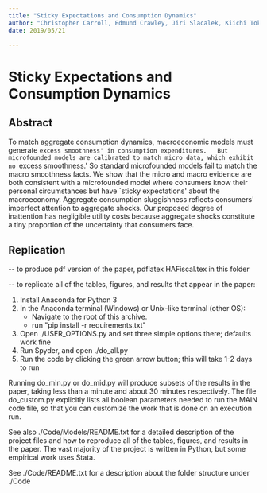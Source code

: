 ```yaml
---
title: "Sticky Expectations and Consumption Dynamics"
author: "Christopher Carroll, Edmund Crawley, Jiri Slacalek, Kiichi Tokuoka, Matthew White"
date: 2019/05/21

---
```

# Sticky Expectations and Consumption Dynamics

## Abstract

To match aggregate consumption dynamics, macroeconomic models must generate `excess smoothness' in consumption expenditures.   But microfounded models are calibrated to match micro data, which exhibit no `excess smoothness.' So standard microfounded models fail to match the macro smoothness facts.  We show that the micro and macro evidence are both consistent with a microfounded model where consumers know their personal circumstances but have `sticky expectations' about the macroeconomy.  Aggregate consumption sluggishness reflects consumers' imperfect attention to aggregate shocks. Our proposed degree of inattention has negligible utility costs because aggregate shocks constitute a tiny proportion of the uncertainty that consumers face.

## Replication

-- to produce pdf version of the paper, 
   pdflatex HAFiscal.tex in this folder 

-- to replicate all of the tables, figures, and results that appear in the paper: 
1. Install Anaconda for Python 3 
2. In the Anaconda terminal (Windows) or Unix-like terminal (other OS):
    - Navigate to the root of this archive.
    - run "pip install -r requirements.txt"
3. Open ./USER_OPTIONS.py and set three simple options there; defaults work fine
4. Run Spyder, and open ./do_all.py
5. Run the code by clicking the green arrow button; this will take 1-2 days to run

Running do_min.py or do_mid.py will produce subsets of the results in the paper, taking less than a minute and about 30 minutes respectively.  The file do_custom.py explicitly lists all boolean parameters needed to run the MAIN code file, so that you can customize the work that is done on an execution run.

See also ./Code/Models/README.txt for a detailed description of the project files and how to reproduce all of the tables, figures, and results in the paper. The vast majority of the project is written in Python, but some empirical work uses Stata.  

See ./Code/README.txt for a description about the folder structure under ./Code


